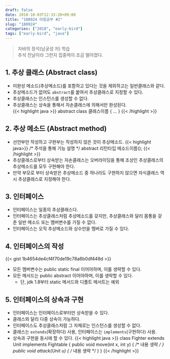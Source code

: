 ```yaml
---
draft: false
date: 2018-10-03T12:33:20+09:00
title: "180924 아침공부 #2"
slug: "180924"
categories: ["2018", "early-bird"]
tags: ["early-bird", "java"]
---
```


>자바의 정석(남궁성 저) 학습  
>추석 전날이라 그런지 집중력이 조금 떨어졌다.

## 1. 추상 클래스 (Abstract class)
- 미완성 메소드(추상메소드)를 포함하고 있다는 것을 제외하고는 일반클래스와 같다.
- 추상메소드가 없어도 `abstract`를 붙여서 추상클래스로 지정할 수 있다.
- 추상클래스는 인스턴스를 생성할 수 없다.
- 추상클래스는 상속을 통해서 자손클래스에 의해서만 완성된다.  
{{< highlight java >}}
abstract class 클래스이름  {
  ...
}
{{< /highlight >}}

## 2. 추상 메소드 (Abstract method)
- 선언부만 작성하고 구현부는 작성하지 않은 것이 추상메소드.
{{< highlight java>}}
/* 주석을 통해 기능 설명 */
abstract 리턴타입 메소드이름();
{{< /highlight >}}
- 추상클래스로부터 상속받는 자손클래스는 오버라이딩을 통해 조상인 추상클래스의 추상메소드를 모두 구현해야 한다.
- 만약 부모로 부터 상속받은 추상메소드 중 하나라도 구현하지 않으면 자식클래스 역시 추상클래스로 지정해야 한다.

## 3. 인터페이스
- 인터페이스는 일종의 추상클래스다.
- 인터페이스는 추상클래스처럼 추상메소드를 갖지만, 추상클래스와 달리 몸통을 갖춘 일반 메소드 또는 멤버변수를 가질 수 없다.
- 인터페이스는 오직 추상메소드와 상수만을 멤버로 가질 수 있다.

## 4. 인터페이스의 작성
{{< gist 1b4654de4cf4f70de19c78a6b0df448d >}}
- 모든 멤버변수는 public static final 이어야하며, 이를 생략할 수 있다.
- 모든 메서드는 public abstract 이어야하며, 이를 생략할 수 있다.
  - 단, jdk 1.8부터 static 메서드와 디폴트 메서트는 예외
  
## 5. 인터페이스의 상속과 구현
- 인터페이스는 인터페이스로부터만 상속받을 수 있다.
- 클래스와 달리 다중 상속이 가능하다.
- 인터페이스도 추상클래스처럼 그 자체로는 인스턴스를 생성할 수 없다.
- 클래스는 `extends`(확장하다) 사용, 인터페이스는 `implements`(구현하다) 사용.
- 상속과 구현을 동시에 할 수 있다.
  {{< highlight java >}}
  class Fighter extends Unit implements Fightable {
    public void move(int x, int y)  { /* 내용 생략 */ }
    public void attack(Unit u)  { /* 내용 생략 */ }
  }
  {{< /highlight >}}
